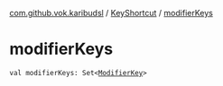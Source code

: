 [com.github.vok.karibudsl](../index.md) / [KeyShortcut](index.md) / [modifierKeys](.)

# modifierKeys

`val modifierKeys: Set<`[`ModifierKey`](../-modifier-key/index.md)`>`